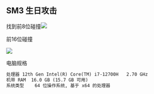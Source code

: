 ## SM3 生日攻击

找到前8位碰撞![](https://github.com/dry9rape/projects/raw/main/SM3_birthday_attack/ver_2/生日攻击前8位碰撞.png)

前16位碰撞

![](https://github.com/dry9rape/projects/raw/main/SM3_birthday_attack/ver_2/生日攻击前16位碰撞.png)

电脑规格

```html
处理器	12th Gen Intel(R) Core(TM) i7-12700H   2.70 GHz
机带 RAM	16.0 GB (15.7 GB 可用)
系统类型	64 位操作系统, 基于 x64 的处理器
```
